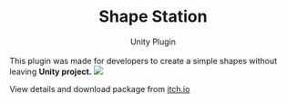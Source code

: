 <div align="center">
<h1> Shape Station </h1>
Unity Plugin
</div>
<br/>
This plugin was made for developers to create a simple shapes without leaving <b>Unity project.</b>

<img src="./readmeAssets/logo.png">

View details and download package from <a href="https://minilay.itch.io/shapestation">itch.io</a>
